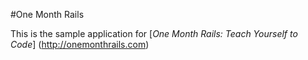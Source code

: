 #One Month Rails

This is the sample application for
[*One Month Rails: Teach Yourself to Code*] (http://onemonthrails.com)

